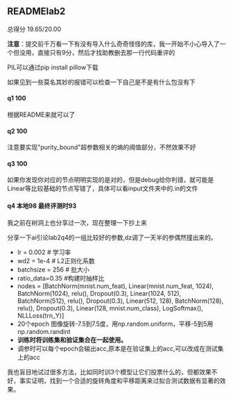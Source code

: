 ## READMElab2

总得分 19.65/20.00

**注意**：提交前千万看一下有没有导入什么奇奇怪怪的库，我一开始不小心导入了一个但没用，直接只有9分，然后才找助教删去那一行代码重评的

PIL可以通过pip install pillow下载

如果见到一些莫名其妙的报错可以检查一下自己是不是有什么包没有下

#### q1 100

根据README来就可以了

#### q2 100

注意要实现"purity_bound"超参数相关的熵的阈值部分，不然效果不好

#### q3 100

如果你发现你对应的节点明明实现的是对的，但是debug给你判错，就可能是Linear等比较基础的节点写错了，具体可以看input文件夹中的.in的文件

#### q4 本地98 最终评测时93

我之前在树洞上也分享过一次，现在整理一下抄上来

分享一下ai引论lab2q4的一组比较好的参数,dz调了一天半的参偶然撞出来的。

-  lr = 0.002   # 学习率 
- wd2 = 1e-4  # L2正则化系数 
- batchsize = 256  # 批大小 
- ratio_data=0.35 #构建时抽样比 
- nodes = [BatchNorm(mnist.num_feat), Linear(mnist.num_feat, 1024), BatchNorm(1024), relu(), Dropout(0.3),             Linear(1024, 512), BatchNorm(512), relu(), Dropout(0.3), Linear(512, 128), BatchNorm(128), relu(), Dropout(0.3),             Linear(128, mnist.num_class), LogSoftmax(), NLLLoss(trn_Y)] 
- 20个epoch 图像旋转-7.5到7.5度，用np.random.uniform，平移-5到5用np.random.randint 
- **训练时将训练集和验证集合在一起使用。**
- 调参时可以每个epoch会输出acc,原本是在验证集上的acc,可以改成在测试集上的acc

我也盲目地试过很多方法，比如同时训3个模型让它们投票什么的，但都效果不好，事实证明，找到一个合适的旋转角度和平移距离来过拟合测试数据有显著的效果。